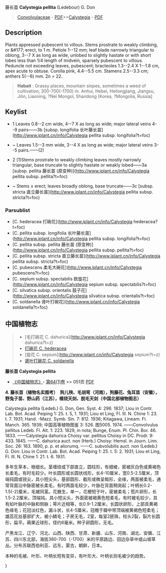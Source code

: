 藤长苗 **Calystegia pellita** (Ledebour) G. Don

> [Convolvulaceae](http://www.iplant.cn/info/Convolvulaceae?t=foc) - [PDF](http://www.iplant.cn/foc/pdf/Convolvulaceae.pdf)>>[Calystegia](http://www.iplant.cn/info/Calystegia?t=foc) - [PDF](http://www.iplant.cn/foc/pdf/Calystegia.pdf)

## Description

Plants appressed pubescent to villous. Stems prostrate to weakly climbing, or &amp;#177; erect, to 1 m. Petiole 1--12 mm; leaf blade narrowly triangular to oblong, 3--7 X as long as wide, unlobed to slightly hastate or with short lobes less than 1/4 length of midvein, sparsely pubescent to villous. Peduncle not exceeding leaves, pubescent; bracteoles 1.3--2.4 X 1--1.8 cm, apex acute to obtuse. Corolla pink, 4.4--5.5 cm. Stamens 2.5--3.3 cm; anthers 5(--6) mm. 2*n* = 22.

> **Habait** : 
> Grassy places, mountain slopes, sometimes a weed of cultivation; 300-700(-1700) m. Anhui, Hebei, Heilongjiang, Jiangsu, Jilin, Liaoning, ?Nei Mongol, Shandong [Korea, ?Mongolia, Russia]

## Keylist

* 1 Leaves 0.8--2 cm wide, 4--7 X as long as wide; major lateral veins 4--9 pairs——3b  [subsp. longifolia 长叶藤长苗](http://www.iplant.cn/info/Calystegia pellita subsp. longifolia?t=foc)
* ~ Leaves 1.5--3 mm wide, 3--4 X as long as wide; major lateral veins 3--5 pairs.——(2)

* 2 (1)Stems prostrate to weakly climbing leaves mostly narrowly triangular, base truncate to slightly hastate or weakly lobed——3a  [subsp. pellita 藤长苗 (原变种)](http://www.iplant.cn/info/Calystegia pellita subsp. pellita?t=foc)
* ~ Stems &#177; erect; leaves broadly oblong, base truncate——3c  [subsp. stricta 直立藤长苗](http://www.iplant.cn/info/Calystegia pellita subsp. stricta?t=foc)

### Parsublist

* [C.  hederacea  打碗花](http://www.iplant.cn/info/Calystegia hederacea?t=foc)
* [C.  pellita subsp. longifolia  长叶藤长苗](http://www.iplant.cn/info/Calystegia pellita subsp. longifolia?t=foc)
* [C.  pellita subsp. pellita  藤长苗 (原变种)](http://www.iplant.cn/info/Calystegia pellita subsp. pellita?t=foc)
* [C.  pellita subsp. stricta  直立藤长苗](http://www.iplant.cn/info/Calystegia pellita subsp. stricta?t=foc)
* [C.  pubescens  柔毛大碗花](http://www.iplant.cn/info/Calystegia pubescens?t=foc)
* [C.  sepium subsp. spectabilis  欧旋花](http://www.iplant.cn/info/Calystegia sepium subsp. spectabilis?t=foc)
* [C.  silvatica subsp. orientalis  鼓子花](http://www.iplant.cn/info/Calystegia silvatica subsp. orientalis?t=foc)
* [C.  soldanella  肾叶打碗花](http://www.iplant.cn/info/Calystegia soldanella?t=foc)

## 中国植物志

> * [毛打碗花  C.  dahurica](http://www.iplant.cn/info/Calystegia dahurica?t=z)
> * [打碗花  C.  hederacea](Calystegia-hederacea-打碗花.md)
> * [旋花  C.  sepium](http://www.iplant.cn/info/Calystegia sepium?t=z)
> * [肾叶打碗花  C.  soldanella](Calystegia-soldanella-肾叶打碗花.md)

**藤长苗 Calystegia pellita**

* [《中国植物志》](http://www.iplant.cn/frps)- [第64(1)卷](http://www.iplant.cn/frps/vol/64(1)) >> 051页 [PDF](http://www.iplant.cn/frps/pdf/64(1)/051a.pdf)

**4. 藤长苗（植物名实图考）　狗儿秧、毛胡弯（河南），狗藤花、兔耳苗（安徽），野兔子苗、野山药（江苏），缠绕天剑、脱毛天剑（中国北部植物图志）**

Calystegia pellita (Ledeb.) G. Don, Gen. Syst. 4: 296. 1837; Liou in Contr. Lab. Bot. Acad. Peiping 1: 25. t. 5, 1. 1931; Liou et Ling, Fl. Ill. N. Chine 1: 23. t. 7. 1931; Hand. -Mazz. Symb. Sin. 7: 812. 1936; Kitagawa, Lineam. Fl. Manch. 365. 1939; 中国高等植物图鉴 3: 526. 图5005. 1974. ——Convolvulus pellitus Ledeb. Fl. Alt. 1: 223. 1829, in nota; Bunge, Enum. Pl. Chin. Bor. 46. 1833. ——Calystegia dahurica Choisy var. pellitus Choisy in DC. Prodr. 9: 433. 1845. ——C. dahurica auct. non (Herb.) Choisy: Hemsl. in Journ. Linn. Soc. 26: 163. 1890, p. p. et aliorumq. ——C. subvolubilis auct. non (Ledeb.) G. Don: Liou in Contr. Lab. Bot. Acad. Peiping 1: 25. t. 5: 2. 1931; Liou et Ling, Fl. Ill. N. Chine 1: 21. t. 6. 1931.

多年生草本，根细长。茎缠绕或下部直立，圆柱形，有细棱，密被灰白色或黄褐色长柔毛，有时毛较少。叶长圆形或长圆状线形，长4-10厘米，宽0.5-2.5厘米，顶端钝圆或锐尖，具小短尖头，基部圆形、截形或微呈戟形，全缘，两面被柔毛，通常背面沿中脉密被长柔毛，有时两面毛较少，叶脉在背面稍突起；叶柄长0.2-1.5(-2)厘米，毛被同茎。花腋生，单一，花梗短于叶，密被柔毛；苞片卵形，长1.5-2.2厘米，顶端钝，具小短尖头，外面密被褐黄色短柔毛，有时被毛较少，具有如叶脉的中脉和侧脉；萼片近相等，长0.9-1.2厘米，长圆状卵形，上部具黄褐色缘毛；花冠淡红色，漏斗状，长4-5厘米，冠檐于瓣中带顶端被黄褐色短柔毛；雄蕊花丝基部扩大，被小鳞毛；子房无毛，2室，每室2胚珠，柱头2裂，裂片长圆形，扁平。蒴果近球形，径约6毫米。种子卵圆形，无毛。

产黑龙江、辽宁、河北、山西、陕西、甘肃、新疆、山东、河南、湖北、安徽、江苏、四川东北部，海拔380-700（-1700）米的平原路边、田边杂草中或山坡草丛。分布苏联西伯利亚、远东，蒙古，朝鲜，日本。

本种的毛被、叶形、叶柄长短有变异，有叶形大、叶柄长则毛被少的趋势。

}